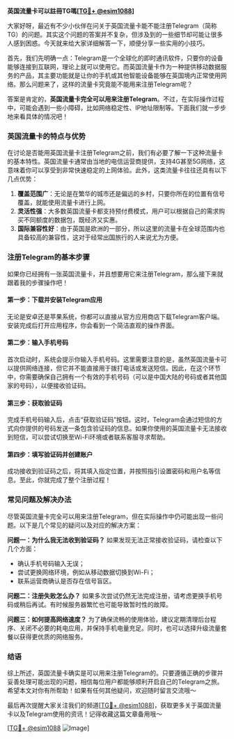 **英国流量卡可以註冊TG嗎[[TG💪+ @esim1088](https://t.me/s/esim1088)]**

大家好呀，最近有不少小伙伴在问关于英国流量卡能不能注册Telegram（简称TG）的问题。其实这个问题的答案并不复杂，但涉及到的一些细节却可能让很多人感到困惑。今天就来给大家详细解答一下，顺便分享一些实用的小技巧。

首先，我们先明确一点：Telegram是一个全球化的即时通讯软件，只要你的设备能够连接到互联网，理论上就可以使用它。而英国流量卡作为一种提供移动数据服务的产品，其主要功能就是让你的手机或其他智能设备能够在英国境内正常使用网络。那么问题来了，这样的流量卡究竟能不能用来注册Telegram呢？

答案是肯定的，**英国流量卡完全可以用来注册Telegram**。不过，在实际操作过程中，可能会遇到一些小障碍，比如网络稳定性、IP地址限制等。下面我们就一步步地来看具体的情况吧！

### 英国流量卡的特点与优势

在讨论是否能用英国流量卡注册Telegram之前，我们有必要了解一下这种流量卡的基本特性。英国流量卡通常由当地的电信运营商提供，支持4G甚至5G网络，这意味着你可以享受到非常快速稳定的上网体验。此外，这类流量卡往往还具有以下几点优势：

1. **覆盖范围广**：无论是在繁华的城市还是偏远的乡村，只要你所在的位置有信号覆盖，就能使用流量卡进行上网。
2. **灵活性强**：大多数英国流量卡都支持预付费模式，用户可以根据自己的需求购买不同额度的数据包，既经济又实惠。
3. **国际兼容性好**：由于英国是欧洲的一部分，所以这里的流量卡在全球范围内也具备较高的兼容性，这对于经常出国旅行的人来说尤为方便。

### 注册Telegram的基本步骤

如果你已经拥有一张英国流量卡，并且想要用它来注册Telegram，那么接下来就跟着我的步骤操作吧！

#### 第一步：下载并安装Telegram应用
无论是安卓还是苹果系统，你都可以直接从官方应用商店下载Telegram客户端。安装完成后打开应用程序，你会看到一个简洁直观的操作界面。

#### 第二步：输入手机号码
首次启动时，系统会提示你输入手机号码。这里需要注意的是，虽然英国流量卡可以提供网络连接，但它并不能直接用于拨打电话或发送短信。因此，在这个环节中，你需要确保自己拥有一个有效的手机号码（可以是中国大陆的号码或者其他国家的号码），以便接收验证码。

#### 第三步：获取验证码
完成手机号码输入后，点击“获取验证码”按钮。这时，Telegram会通过短信的方式向你提供的号码发送一条包含验证码的信息。如果你使用的英国流量卡无法接收到短信，可以尝试切换至Wi-Fi环境或者联系客服寻求帮助。

#### 第四步：填写验证码并创建账户
成功接收到验证码之后，将其填入指定位置，并按照指引设置密码和用户名等信息。至此，你就完成了整个注册过程！

### 常见问题及解决办法

尽管英国流量卡完全可以用来注册Telegram，但在实际操作中仍可能出现一些问题。以下是几个常见的疑问以及对应的解决方案：

**问题一：为什么我无法收到验证码？**
如果发现无法正常接收验证码，请检查以下几个方面：
- 确认手机号码输入无误；
- 尝试更换网络环境，例如从移动数据切换到Wi-Fi；
- 联系运营商确认是否存在信号盲区。

**问题二：注册失败怎么办？**
如果多次尝试仍然无法完成注册，请考虑更换手机号码或稍后再试。有时候服务器繁忙也可能导致暂时性的故障。

**问题三：如何提高网络速度？**
为了确保流畅的使用体验，建议定期清理后台程序、关闭不必要的耗电应用，并保持手机电量充足。同时，也可以选择升级流量套餐以获得更优质的网络服务。

### 结语

综上所述，英国流量卡确实是可以用来注册Telegram的。只要遵循正确的步骤并妥善处理可能出现的问题，相信每位用户都能够顺利开启自己的Telegram之旅。希望本文对你有所帮助！如果有任何其他疑问，欢迎随时留言交流哦～

最后再次提醒大家关注我们的频道[[TG💪+ @esim1088](https://t.me/s/esim1088)]，获取更多关于英国流量卡以及Telegram使用的资讯！记得收藏这篇文章备用哦～ 

[[TG💪+ @esim1088](https://t.me/s/esim1088) ![Image](https://i.postimg.cc/4NQfJmqS/Snipaste-2025-05-13-00-14-12.png)]
